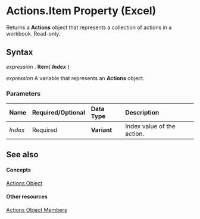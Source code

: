 
# Actions.Item Property (Excel)

Returns a  **Actions** object that represents a collection of actions in a workbook. Read-only.


## Syntax

 _expression_ . **Item**( **_Index_** )

 _expression_ A variable that represents an **Actions** object.


### Parameters



|**Name**|**Required/Optional**|**Data Type**|**Description**|
|:-----|:-----|:-----|:-----|
| _Index_|Required| **Variant**|Index value of the action.|

## See also


#### Concepts


[Actions Object](c4175be1-826d-e5f8-6e3b-b98a1bd755ef.md)
#### Other resources


[Actions Object Members](def17cfc-1365-d99c-0c92-d8be51fb25a8.md)
